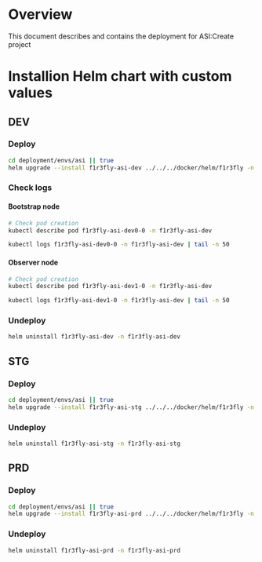 # Overview
This document describes and contains the deployment for ASI:Create project

# Installion Helm chart with custom values
## DEV
### Deploy
```sh
cd deployment/envs/asi || true
helm upgrade --install f1r3fly-asi-dev ../../../docker/helm/f1r3fly -n f1r3fly-asi-dev --create-namespace -f ./helm-values.yaml
```
### Check logs
#### Bootstrap node
```sh
# Check pod creation
kubectl describe pod f1r3fly-asi-dev0-0 -n f1r3fly-asi-dev
```
```sh
kubectl logs f1r3fly-asi-dev0-0 -n f1r3fly-asi-dev | tail -n 50
```
#### Observer node
```sh
# Check pod creation
kubectl describe pod f1r3fly-asi-dev1-0 -n f1r3fly-asi-dev
```
```sh
kubectl logs f1r3fly-asi-dev1-0 -n f1r3fly-asi-dev | tail -n 50
```

### Undeploy
```sh
helm uninstall f1r3fly-asi-dev -n f1r3fly-asi-dev
```
## STG
### Deploy
```sh
cd deployment/envs/asi || true
helm upgrade --install f1r3fly-asi-stg ../../../docker/helm/f1r3fly -n f1r3fly-asi-stg --create-namespace -f ./helm-values.yaml
```
### Undeploy
```sh
helm uninstall f1r3fly-asi-stg -n f1r3fly-asi-stg
```
## PRD
### Deploy
```sh
cd deployment/envs/asi || true
helm upgrade --install f1r3fly-asi-prd ../../../docker/helm/f1r3fly -n f1r3fly-asi-prd --create-namespace -f ./helm-values.yaml
```
### Undeploy
```sh
helm uninstall f1r3fly-asi-prd -n f1r3fly-asi-prd
```





